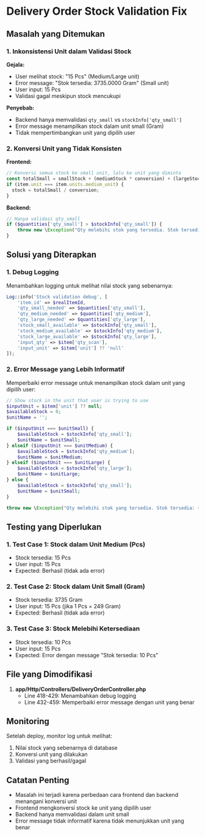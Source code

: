# Delivery Order Stock Validation Fix

## Masalah yang Ditemukan

### 1. **Inkonsistensi Unit dalam Validasi Stock**

**Gejala:**
- User melihat stock: "15 Pcs" (Medium/Large unit)
- Error message: "Stok tersedia: 3735.0000 Gram" (Small unit)
- User input: 15 Pcs
- Validasi gagal meskipun stock mencukupi

**Penyebab:**
- Backend hanya memvalidasi `qty_small` vs `stockInfo['qty_small']`
- Error message menampilkan stock dalam unit small (Gram)
- Tidak mempertimbangkan unit yang dipilih user

### 2. **Konversi Unit yang Tidak Konsisten**

**Frontend:**
```javascript
// Konversi semua stock ke small unit, lalu ke unit yang diminta
const totalSmall = smallStock + (mediumStock * conversion) + (largeStock * conversion);
if (item.unit === item.units.medium_unit) {
  stock = totalSmall / conversion;
}
```

**Backend:**
```php
// Hanya validasi qty_small
if ($quantities['qty_small'] > $stockInfo['qty_small']) {
    throw new \Exception("Qty melebihi stok yang tersedia. Stok tersedia: {$stockInfo['qty_small']}");
}
```

## Solusi yang Diterapkan

### 1. **Debug Logging**
Menambahkan logging untuk melihat nilai stock yang sebenarnya:

```php
Log::info('Stock validation debug', [
    'item_id' => $realItemId,
    'qty_small_needed' => $quantities['qty_small'],
    'qty_medium_needed' => $quantities['qty_medium'],
    'qty_large_needed' => $quantities['qty_large'],
    'stock_small_available' => $stockInfo['qty_small'],
    'stock_medium_available' => $stockInfo['qty_medium'],
    'stock_large_available' => $stockInfo['qty_large'],
    'input_qty' => $item['qty_scan'],
    'input_unit' => $item['unit'] ?? 'null'
]);
```

### 2. **Error Message yang Lebih Informatif**
Memperbaiki error message untuk menampilkan stock dalam unit yang dipilih user:

```php
// Show stock in the unit that user is trying to use
$inputUnit = $item['unit'] ?? null;
$availableStock = 0;
$unitName = '';

if ($inputUnit === $unitSmall) {
    $availableStock = $stockInfo['qty_small'];
    $unitName = $unitSmall;
} elseif ($inputUnit === $unitMedium) {
    $availableStock = $stockInfo['qty_medium'];
    $unitName = $unitMedium;
} elseif ($inputUnit === $unitLarge) {
    $availableStock = $stockInfo['qty_large'];
    $unitName = $unitLarge;
} else {
    $availableStock = $stockInfo['qty_small'];
    $unitName = $unitSmall;
}

throw new \Exception("Qty melebihi stok yang tersedia. Stok tersedia: {$availableStock} {$unitName}");
```

## Testing yang Diperlukan

### 1. **Test Case 1: Stock dalam Unit Medium (Pcs)**
- Stock tersedia: 15 Pcs
- User input: 15 Pcs
- Expected: Berhasil (tidak ada error)

### 2. **Test Case 2: Stock dalam Unit Small (Gram)**
- Stock tersedia: 3735 Gram
- User input: 15 Pcs (jika 1 Pcs = 249 Gram)
- Expected: Berhasil (tidak ada error)

### 3. **Test Case 3: Stock Melebihi Ketersediaan**
- Stock tersedia: 10 Pcs
- User input: 15 Pcs
- Expected: Error dengan message "Stok tersedia: 10 Pcs"

## File yang Dimodifikasi

1. **app/Http/Controllers/DeliveryOrderController.php**
   - Line 418-429: Menambahkan debug logging
   - Line 432-459: Memperbaiki error message dengan unit yang benar

## Monitoring

Setelah deploy, monitor log untuk melihat:
1. Nilai stock yang sebenarnya di database
2. Konversi unit yang dilakukan
3. Validasi yang berhasil/gagal

## Catatan Penting

- Masalah ini terjadi karena perbedaan cara frontend dan backend menangani konversi unit
- Frontend mengkonversi stock ke unit yang dipilih user
- Backend hanya memvalidasi dalam unit small
- Error message tidak informatif karena tidak menunjukkan unit yang benar
